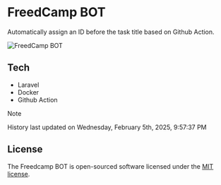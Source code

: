# FreedCamp BOT

Automatically assign an ID before the task title based on Github Action.

![FreedCamp BOT](https://repository-images.githubusercontent.com/737932867/7d34798b-2680-471c-b089-a78a718d3d6a)

## Tech

- Laravel
- Docker
- Github Action

> [!NOTE]  
> History last updated on Wednesday, February 5th, 2025, 9:57:37 PM

## License

The Freedcamp BOT is open-sourced software licensed under the [MIT license](https://opensource.org/licenses/MIT).
